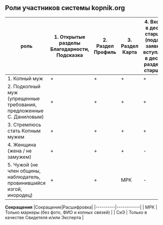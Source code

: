 ## Роли участников системы kopnik.org

| роль | 1. Открытые разделы Благодарности, Подсказка  | 2. Раздел Профиль | 3. Раздел Карта | 4. Входить в десятку старшины (подавать заявки на вступление в десятку, раздел Чат старшины) | 5. Быть старшиной (раздел Моя десятка и Чат десятки) | 6. Заверять (в том числе роль) новых членов общины (раздел Заявки на вступление) | 7. Беседовать один на один | 8. Созыв Копы | 9. Участие в Копах | 10. Голосование на копах
|---------------------------------------------------------------------|---|---|---|---|---|---|---|---|---|---|
| 1. Копный муж                                                       | + | + | + | + | + | + | + | + | + | + |
| 2. Подкопный муж (упрещенные требования, предложенные С. Даниловым) | + | + | + | + | + | + | + | + | + | + |
| 3. Стремлюсь стать Копным мужем                                     | + | + | + | + | - | - | + | - |СиЭ| - |
| 4. Женщина (жена / не замужем)                                      | + | + | + | - | - | - | + | - |СиЭ| - |
| 5. Чужой (не член общины, наблюдатель, провинившийся изгой, инородец)            | + | + |МРК| - | - | - | - | - |СиЭ| - |


__Сокращения__
|Сокращение|Расшифровка|
|----------|------------|
| МРК       | Только маркеры (без фото, ФИО и копных связей) |
| СиЭ       | Только в качестве Свидетеля и/или Эксперта |
